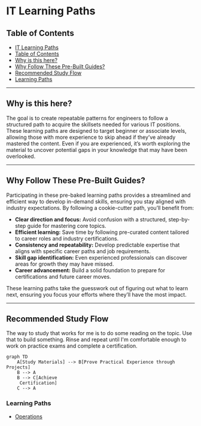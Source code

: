 # IT Learning Paths  

## Table of Contents  
- [IT Learning Paths](#it-learning-paths)
- [Table of Contents](#table-of-contents)
- [Why is this here?](#why-is-this-here)
- [Why Follow These Pre-Built Guides?](#why-follow-these-pre-built-guides)
- [Recommended Study Flow](#recommended-study-flow)
- [Learning Paths](#learning-paths)

---

## Why is this here?  

The goal is to create repeatable patterns for engineers to follow a structured path to acquire the skillsets needed for various IT positions. These learning paths are designed to target beginner or associate levels, allowing those with more experience to skip ahead if they’ve already mastered the content. Even if you are experienced, it’s worth exploring the material to uncover potential gaps in your knowledge that may have been overlooked.  

---

## Why Follow These Pre-Built Guides?  

Participating in these pre-baked learning paths provides a streamlined and efficient way to develop in-demand skills, ensuring you stay aligned with industry expectations. By following a cookie-cutter path, you’ll benefit from:  

- **Clear direction and focus:** Avoid confusion with a structured, step-by-step guide for mastering core topics.  
- **Efficient learning:** Save time by following pre-curated content tailored to career roles and industry certifications.  
- **Consistency and repeatability:** Develop predictable expertise that aligns with specific career paths and job requirements.  
- **Skill gap identification:** Even experienced professionals can discover areas for growth they may have missed.  
- **Career advancement:** Build a solid foundation to prepare for certifications and future career moves.  

These learning paths take the guesswork out of figuring out what to learn next, ensuring you focus your efforts where they’ll have the most impact.

---

## Recommended Study Flow  

The way to study that works for me is to do some reading on the topic. Use that to build something. Rinse and repeat until I'm comfortable enough to work on practice exams and complete a certification.

```mermaid
graph TD
    A[Study Materials] --> B[Prove Practical Experience through Projects]
    B --> A
    B --> C[Achieve
     Certification]
    C --> A

```

### Learning Paths
- [Operations](./learning_paths/operations/operations.md)
